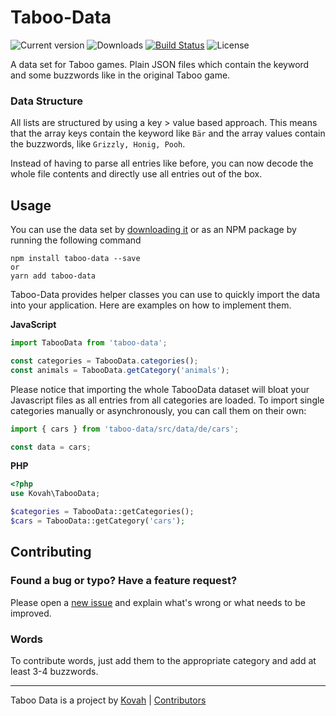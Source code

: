 # Taboo-Data

![Current version](https://img.shields.io/npm/v/taboo-data.svg) ![Downloads](https://img.shields.io/npm/dm/taboo-data.svg) [![Build Status](https://img.shields.io/travis/kovah/taboo-data.svg)](https://travis-ci.org/Kovah/Taboo-Data) ![License](https://img.shields.io/github/license/Kovah/Taboo-Data.svg)

A data set for Taboo games. Plain JSON files which contain the keyword
and some buzzwords like in the original Taboo game.


### Data Structure

All lists are structured by using a key > value based approach. This means that the array keys contain
the keyword like `Bär` and the array values contain the buzzwords, like `Grizzly, Honig, Pooh`.

Instead of having to parse all entries like before, you can now decode the whole file contents and directly
use all entries out of the box.


## Usage

You can use the data set by [downloading it](https://github.com/Kovah/Taboo-Data/archive/master.zip)
or as an NPM package by running the following command

```
npm install taboo-data --save
or
yarn add taboo-data
```

Taboo-Data provides helper classes you can use to quickly import the data into your
application. Here are examples on how to implement them.

**JavaScript**

```javascript
import TabooData from 'taboo-data';

const categories = TabooData.categories();
const animals = TabooData.getCategory('animals');
```

Please notice that importing the whole TabooData dataset will bloat your Javascript files as all entries from all
categories are loaded.
To import single categories manually or asynchronously, you can call them on their own:

```javascript
import { cars } from 'taboo-data/src/data/de/cars';

const data = cars;
```


**PHP**

```php
<?php
use Kovah\TabooData;

$categories = TabooData::getCategories();
$cars = TabooData::getCategory('cars');
```


## Contributing

### Found a bug or typo? Have a feature request?

Please open a [new issue](https://github.com/Kovah/Taboo-Data/issues/new) and explain what's wrong
or what needs to be improved.

### Words

To contribute words, just add them to the appropriate category and add at least 3-4 buzzwords.


---

Taboo Data is a project by [Kovah](https://kovah.de) | [Contributors](https://github.com/Kovah/Taboo-Data/graphs/contributors)

